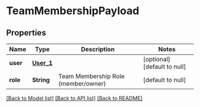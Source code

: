 # TeamMembershipPayload
## Properties

Name | Type | Description | Notes
------------ | ------------- | ------------- | -------------
**user** | [**User_1**](User_1.md) |  | [optional] [default to null]
**role** | **String** | Team Membership Role (member/owner) | [default to null]

[[Back to Model list]](../README.md#documentation-for-models) [[Back to API list]](../README.md#documentation-for-api-endpoints) [[Back to README]](../README.md)

